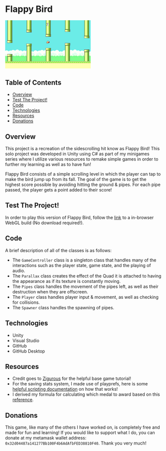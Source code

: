 # Flappy Bird
<img width="276.48" height="155.52" src="https://github.com/SergeiBak/PersonalWebsite/blob/master/images/flappybird.png?raw=true">

## Table of Contents
* [Overview](#Overview)
* [Test The Project!](#test-the-project)
* [Code](#Code)
* [Technologies](#Technologies)
* [Resources](#Resources)
* [Donations](#Donations)

## Overview
This project is a recreation of the sidescrolling hit know as Flappy Bird! This solo project was developed in Unity using C# as 
part of my minigames series where I utilize various resources to remake simple games in order to further my learning as well as to have fun!   

Flappy Bird consists of a simple scrolling level in which the player can tap to make the bird jump up from its fall. The goal of the game is to get the highest score possible by avoiding hitting the ground & pipes. For each pipe passed, the player gets a point added to their score!

## Test The Project!
In order to play this version of Flappy Bird, follow the [link](https://sergeibak.github.io/PersonalWebsite/tetris.html) to a in-browser WebGL build (No download required!).

## Code
A brief description of all of the classes is as follows:
- The `GameController` class is a singleton class that handles many of the interactions such as the player state, game state, and the playing of audio.
- The `Parallax` class creates the effect of the Quad it is attached to having the appearance as if its texture is constantly moving.
- The `Pipes` class handles the movement of the pipes left, as well as their destruction when they are offscreen.
- The `Player` class handles player input & movement, as well as checking for collisions.
- The `Spawner` class handles the spawning of pipes.

## Technologies
- Unity
- Visual Studio
- GitHub
- GitHub Desktop

## Resources
- Credit goes to [Zigurous](https://www.youtube.com/channel/UCyaKsKqYTghxgAqywfefAzg) for the helpful base game tutorial!
- For the saving stats system, I made use of playprefs, here is some [helpful scripting documentation](https://docs.unity3d.com/ScriptReference/PlayerPrefs.html) on how that works!
- I derived my formula for calculating which medal to award based on this [reference](https://flappybird.fandom.com/wiki/Flappy_Bird).

## Donations
This game, like many of the others I have worked on, is completely free and made for fun and learning! If you would like to support what I do, you can donate at my metamask wallet address: ```0x32d04487a141277Bb100F4b6AdAfbFED38810F40```. Thank you very much!
